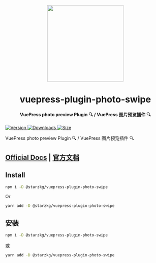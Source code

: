 <!-- markdownlint-disable -->
<p align="center">
  <img width="240" src="https://shentuzhigang.cn/vuepress-theme-star/images/hero.png" style="text-align: center;"/>
</p>
<h1 align="center">vuepress-plugin-photo-swipe</h1>
<h4 align="center">VuePress photo preview Plugin 🔍 / VuePress 图片预览插件 🔍</h4>

[![Version](https://img.shields.io/npm/v/@starzkg/vuepress-plugin-photo-swipe.svg?style=flat-square&logo=npm) ![Downloads](https://img.shields.io/npm/dm/@starzkg/vuepress-plugin-photo-swipe.svg?style=flat-square&logo=npm) ![Size](https://img.shields.io/bundlephobia/min/@starzkg/vuepress-plugin-photo-swipe?style=flat-square&logo=npm)](https://www.npmjs.com/package/@starzkg/vuepress-plugin-photo-swipe)

<!-- markdownlint-restore -->

VuePress photo preview Plugin 🔍 / VuePress 图片预览插件 🔍

## [Official Docs](https://vuepress-theme-star.github.io/photo-swipe/) | [官方文档](https://vuepress-theme-star.github.io/photo-swipe/zh/)

## Install

```bash
npm i -D @starzkg/vuepress-plugin-photo-swipe
```

Or

```bash
yarn add -D @starzkg/vuepress-plugin-photo-swipe
```

## 安装

```bash
npm i -D @starzkg/vuepress-plugin-photo-swipe
```

或

```bash
yarn add -D @starzkg/vuepress-plugin-photo-swipe
```
